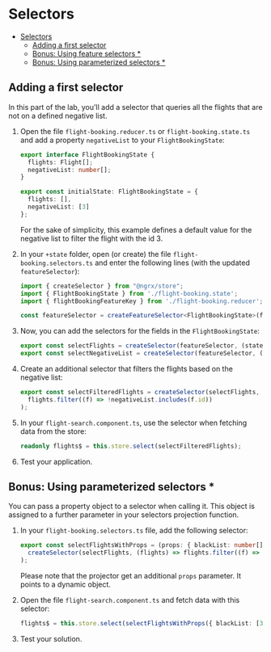 # Selectors

* [Selectors](#selectors)
  * [Adding a first selector](#adding-a-first-selector)
  * [Bonus: Using feature selectors *](#bonus-using-feature-selectors-)
  * [Bonus: Using parameterized selectors *](#bonus-using-parameterized-selectors-)

## Adding a first selector

In this part of the lab, you'll add a selector that queries all the flights that are not on a defined negative list.

1. Open the file ``flight-booking.reducer.ts`` or ``flight-booking.state.ts`` and add a property ``negativeList`` to your ``FlightBookingState``:

    ```typescript
    export interface FlightBookingState {
      flights: Flight[];
      negativeList: number[];
    }

    export const initialState: FlightBookingState = {
      flights: [],
      negativeList: [3]
    };
    ```

    For the sake of simplicity, this example defines a default value for the negative list to filter the flight with the id 3.

2. In your ``+state`` folder, open (or create) the file ``flight-booking.selectors.ts`` and enter the following lines (with the updated ``featureSelector``):

    ```typescript
    import { createSelector } from "@ngrx/store";
    import { FlightBookingState } from './flight-booking.state';
    import { flightBookingFeatureKey } from './flight-booking.reducer';

    const featureSelector = createFeatureSelector<FlightBookingState>(flightBookingFeatureKey);
    ```

3. Now, you can add the selectors for the fields in the ``FlightBookingState``:
    
    ```typescript
    export const selectFlights = createSelector(featureSelector, (state: FlightBookingState) => state.flights);
    export const selectNegativeList = createSelector(featureSelector, (state: FlightBookingState) => state.negativeList);
    ```

4. Create an additional selector that filters the flights based on the negative list:

    ```typescript
    export const selectFilteredFlights = createSelector(selectFlights, selectNegativeList, (flights, negativeList) =>
      flights.filter((f) => !negativeList.includes(f.id))
    );
    ```

5. In your ``flight-search.component.ts``, use the selector when fetching data from the store:

    ```typescript
    readonly flights$ = this.store.select(selectFilteredFlights);
    ```

6. Test your application.

## Bonus: Using parameterized selectors *

You can pass a property object to a selector when calling it. This object is assigned to a further parameter in your selectors projection function.

1. In your ``flight-booking.selectors.ts`` file, add the following selector:

    ```typescript
    export const selectFlightsWithProps = (props: { blackList: number[] }) =>
      createSelector(selectFlights, (flights) => flights.filter((f) => !props.blackList.includes(f.id))
    );
    ```

    Please note that the projector get an additional ``props`` parameter. It points to a dynamic object.

2. Open the file ``flight-search.component.ts`` and fetch data with this selector:

    ```typescript
    flights$ = this.store.select(selectFlightsWithProps({ blackList: [3] }));
    ```

3. Test your solution.
